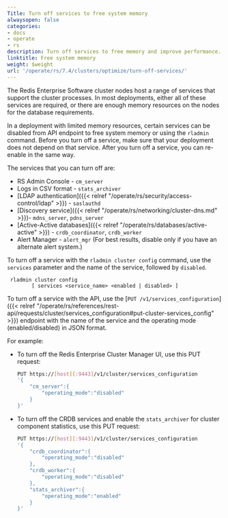 ```yaml
---
Title: Turn off services to free system memory
alwaysopen: false
categories:
- docs
- operate
- rs
description: Turn off services to free memory and improve performance.
linktitle: Free system memory
weight: $weight
url: '/operate/rs/7.4/clusters/optimize/turn-off-services/'
---
```

The Redis Enterprise Software cluster nodes host a range of services that support the cluster processes.
In most deployments, either all of these services are required,
or there are enough memory resources on the nodes for the database requirements.

In a deployment with limited memory resources, certain services can be disabled from API endpoint to free system memory or using the `rladmin` command.
Before you turn off a service, make sure that your deployment does not depend on that service.
After you turn off a service, you can re-enable in the same way.

The services that you can turn off are:

- RS Admin Console - `cm_server`
- Logs in CSV format - `stats_archiver`
- [LDAP authentication]({{< relref "/operate/rs/security/access-control/ldap" >}}) - `saslauthd`
- [Discovery service]({{< relref "/operate/rs/networking/cluster-dns.md" >}})- `mdns_server`, `pdns_server`
- [Active-Active databases]({{< relref "/operate/rs/databases/active-active" >}}) - `crdb_coordinator`, `crdb_worker`
- Alert Manager - `alert_mgr` (For best results, disable only if you have an alternate alert system.)

To turn off a service with the `rladmin cluster config` command, use the `services` parameter and the name of the service, followed by `disabled`.
```text
 rladmin cluster config
        [ services <service_name> <enabled | disabled> ]
```

To turn off a service with the API, use the [`PUT /v1/services_configuration`]({{< relref "/operate/rs/references/rest-api/requests/cluster/services_configuration#put-cluster-services_config" >}}) endpoint
with the name of the service and the operating mode (enabled/disabled) in JSON format.

For example:
- To turn off the Redis Enterprise Cluster Manager UI, use this PUT request:

    ```sh
    PUT https://[host][:9443]/v1/cluster/services_configuration
    '{
        "cm_server":{
            "operating_mode":"disabled"
        }
    }'
    ```

- To turn off the CRDB services and enable the `stats_archiver` for cluster component statistics, use this PUT request:

    ```sh
    PUT https://[host][:9443]/v1/cluster/services_configuration
    '{
        "crdb_coordinator":{
            "operating_mode":"disabled"
        },
        "crdb_worker":{
            "operating_mode":"disabled"
        },
        "stats_archiver":{
            "operating_mode":"enabled"
        }
    }'
    ```
